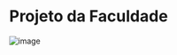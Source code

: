 # Projeto da Faculdade 
![image](https://github.com/user-attachments/assets/8e10feb5-31f8-496e-8228-1a74f0968936)
